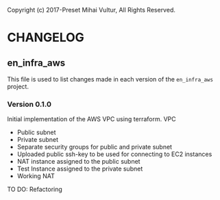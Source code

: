 Copyright (c) 2017-Preset Mihai Vultur, All Rights Reserved.

CHANGELOG
=========
## en_infra_aws

This file is used to list changes made in each version of the `en_infra_aws` project.

### Version 0.1.0
Initial implementation of the AWS VPC using terraform.
VPC
  - Public subnet
  - Private subnet
  - Separate security groups for public and private subnet
  - Uploaded public ssh-key to be used for connecting to EC2 instances
  - NAT instance assigned to the public subnet
  - Test Instance assigned to the private subnet
  - Working NAT

TO DO:
Refactoring


